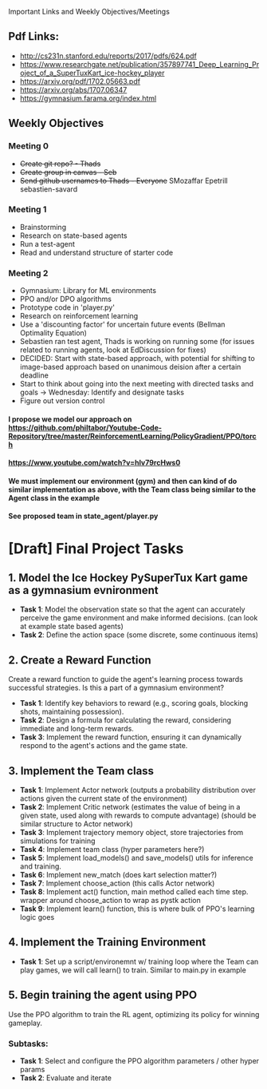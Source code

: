 Important Links and Weekly Objectives/Meetings

## Pdf Links: 
  - http://cs231n.stanford.edu/reports/2017/pdfs/624.pdf
  - https://www.researchgate.net/publication/357897741_Deep_Learning_Project_of_a_SuperTuxKart_ice-hockey_player
  - https://arxiv.org/pdf/1702.05663.pdf
  - https://arxiv.org/abs/1707.06347
  - https://gymnasium.farama.org/index.html


## Weekly Objectives

### Meeting 0
  - ~~Create git repo? - Thads~~
  - ~~Create group in canvas - Seb~~ 
  - ~~Send github usernames to Thads - Everyone~~
      SMozaffar
      Epetrill
      sebastien-savard


### Meeting 1
  - Brainstorming 
  - Research on state-based agents
  - Run a test-agent
  - Read and understand structure of starter code


### Meeting 2
  - Gymnasium: Library for ML environments
  - PPO and/or DPO algorithms
  - Prototype code in 'player.py'
  - Research on reinforcement learning
  - Use a 'discounting factor' for uncertain future events (Bellman Optimality Equation)
  - Sebastien ran test agent, Thads is working on running some (for issues related to running agents, look at EdDiscussion for fixes)
  - DECIDED: Start with state-based approach, with potential for shifting to image-based approach based on unanimous deision after a certain deadline
  - Start to think about going into the next meeting with directed tasks and goals -> Wednesday: Identify and designate tasks
  - Figure out version control
  


#### I propose we model our approach on https://github.com/philtabor/Youtube-Code-Repository/tree/master/ReinforcementLearning/PolicyGradient/PPO/torch
#### https://www.youtube.com/watch?v=hlv79rcHws0
#### We must implement our environment (gym) and then can kind of do similar implementation as above, with the Team class being similar to the Agent class in the example 
#### See proposed team in state_agent/player.py



# [Draft] Final Project Tasks

## 1. Model the Ice Hockey PySuperTux Kart game as a gymnasium evnironment

- **Task 1**: Model the observation state so that the agent can accurately perceive the game environment and make informed decisions. (can look at example state based agents)
- **Task 2**: Define the action space (some discrete, some continuous items)


## 2. Create a Reward Function

Create a reward function to guide the agent's learning process towards successful strategies. Is this a part of a gymnasium environment? 

- **Task 1**: Identify key behaviors to reward (e.g., scoring goals, blocking shots, maintaining possession).
- **Task 2**: Design a formula for calculating the reward, considering immediate and long-term rewards.
- **Task 3**: Implement the reward function, ensuring it can dynamically respond to the agent's actions and the game state.


## 3. Implement the Team class

- **Task 1**: Implement Actor network (outputs a probability distribution over actions given the current state of the environment) 
- **Task 2**: Implement Critic network (estimates the value of being in a given state, used along with rewards to compute advantage) (should be similar structure to Actor network)
- **Task 3**: Implement trajectory memory object, store trajectories from simulations for training
- **Task 4**: Implement team class (hyper parameters here?)
- **Task 5**: Implement load_models() and save_models() utils for inference and training. 
- **Task 6**: Implement new_match (does kart selection matter?)
- **Task 7**: Implement choose_action (this calls Actor network)
- **Task 8**: Implement act() function, main method called each time step. wrapper around choose_action to wrap as pystk action
- **Task 9**: Implement learn() function, this is where bulk of PPO's learning logic goes

## 4. Implement the Training Environment

- **Task 1**: Set up a script/environemnt w/ training loop where the Team can play games, we will call learn() to train. Similar to main.py in example

## 5. Begin training the agent using PPO 

Use the PPO algorithm to train the RL agent, optimizing its policy for winning gameplay.

### Subtasks:

- **Task 1**: Select and configure the PPO algorithm parameters / other hyper params
- **Task 2**: Evaluate and iterate
